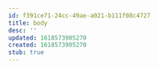 ```yaml
---
id: f391ce71-24cc-49ae-a021-b111f08c4727
title: body
desc: ''
updated: 1618573905270
created: 1618573905270
stub: true
---
```


